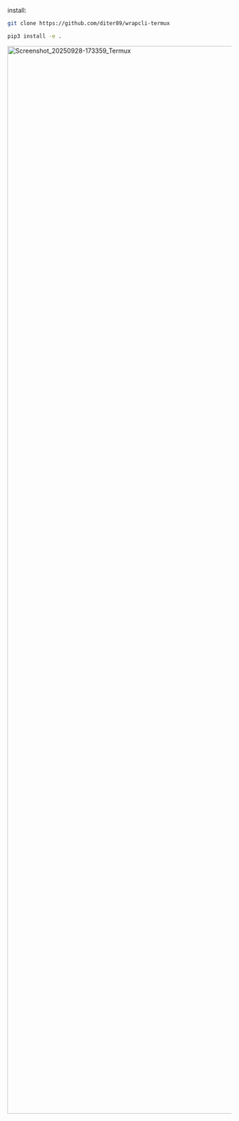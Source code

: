 install:
```bash
git clone https://github.com/diter89/wrapcli-termux
```
```bash
pip3 install -e .
```
<img width="1080" height="2400" alt="Screenshot_20250928-173359_Termux" src="https://github.com/user-attachments/assets/74f9dadb-cf1e-4b2f-ad53-be5347fbe064" />
